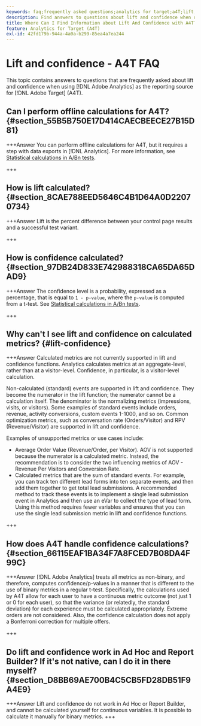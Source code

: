 ```yaml
---
keywords: faq;frequently asked questions;analytics for target;a4T;lift;ad hoc;report builder;confidence
description: Find answers to questions about lift and confidence when using Analytics for [!DNL Target] (A4T). A4T lets you use Analytics reporting for [!DNL Target] activities.
title: Where Can I Find Information about Lift And Confidence with A4T?
feature: Analytics for Target (A4T)
exl-id: 42fd179b-944a-4a0a-b299-85ea4a7ea244
---
```

# Lift and confidence - A4T FAQ

This topic contains answers to questions that are frequently asked about lift and confidence when using [!DNL Adobe Analytics] as the reporting source for [!DNL Adobe Target] (A4T).

## Can I perform offline calculations for A4T? {#section_55B5B750E17D414CAECBEECE27B15D81}

+++Answer
You can perform offline calculations for A4T, but it requires a step with data exports in [!DNL Analytics]. For more information, see [Statistical calculations in A/Bn tests](/help/main/c-reports/statistical-methodology/statistical-calculations.md).

+++

## How is lift calculated? {#section_8CAE788EED5646C4B1D64A0D22070734}

+++Answer
Lift is the percent difference between your control page results and a successful test variant.

+++

## How is confidence calculated? {#section_97DB24D833E742988318CA65DA65DAD9}

+++Answer
The confidence level is a probability, expressed as a percentage, that is equal to `1 - p-value`, where the `p-value` is computed from a t-test. See [Statistical calculations in A/Bn tests](/help/main/c-reports/statistical-methodology/statistical-calculations.md).

+++

## Why can't I see lift and confidence on calculated metrics? {#lift-confidence}

+++Answer
Calculated metrics are not currently supported in lift and confidence functions. Analytics calculates metrics at an aggregate-level, rather than at a visitor-level. Confidence, in particular, is a visitor-level calculation. 

Non-calculated (standard) events are supported in lift and confidence. They become the numerator in the lift function; the numerator cannot be a calculation itself. The denominator is the normalizing metrics (impressions, visits, or visitors). Some examples of standard events include orders, revenue, activity conversions, custom events 1-1000, and so on. Common optimization metrics, such as conversation rate (Orders/Visitor) and RPV (Revenue/Visitor) are supported in lift and confidence.

Examples of unsupported metrics or use cases include:

* Average Order Value (Revenue/Order, per Visitor). AOV is not supported because the numerator is a calculated metric. Instead, the recommendation is to consider the two influencing metrics of AOV - Revenue Per Visitors and Conversion Rate.
* Calculated metrics that are the sum of standard events. For example, you can track ten different lead forms into ten separate events, and then add them together to get total lead submissions. A recommended method to track these events is to implement a single lead submission event in Analytics and then use an eVar to collect the type of lead form. Using this method requires fewer variables and ensures that you can use the single lead submission metric in lift and confidence functions.

+++

## How does A4T handle confidence calculations? {#section_66115EAF1BA34F7A8FCED7B08DA4F99C}

+++Answer
[!DNL Adobe Analytics] treats all metrics as non-binary, and therefore, computes confidence/p-values in a manner that is different to the use of binary metrics in a regular t-test. Specifically, the calculations used by A4T allow for each user to have a continuous metric outcome (not just 1 or 0 for each user), so that the variance (or relatedly, the standard deviation) for each experience must be calculated appropriately. Extreme orders are not considered. Also, the confidence calculation does not apply a Bonferroni correction for multiple offers.

+++

## Do lift and confidence work in Ad Hoc and Report Builder? If it's not native, can I do it in there myself? {#section_D8BB69AE700B4C5CB5FD28DB51F9A4E9}

+++Answer
Lift and confidence do not work in Ad Hoc or Report Builder, and cannot be calculated yourself for continuous variables. It is possible to calculate it manually for binary metrics.
+++
